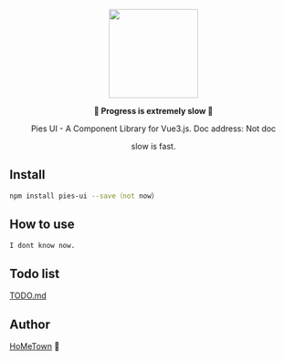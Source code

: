 <p align="center">
  <img width="156px" src="https://i.ibb.co/vjBmkBq/4-removebg-preview.png" />
</p>
<p align="center"><b>🐌 Progress is extremely slow 🐛</b></p>
<p align="center">Pies UI - A Component Library for Vue3.js. Doc address: <a>Not doc</a></p>
<p align="center">slow is fast.</p>

## Install

```bash
npm install pies-ui --save（not now）
```

## How to use

```bash
I dont know now.
```

## Todo list

<a href="TODO.md">TODO.md</a>

## Author

[HoMeTown](https://juejin.cn/user/4116184668057390) 🙊
